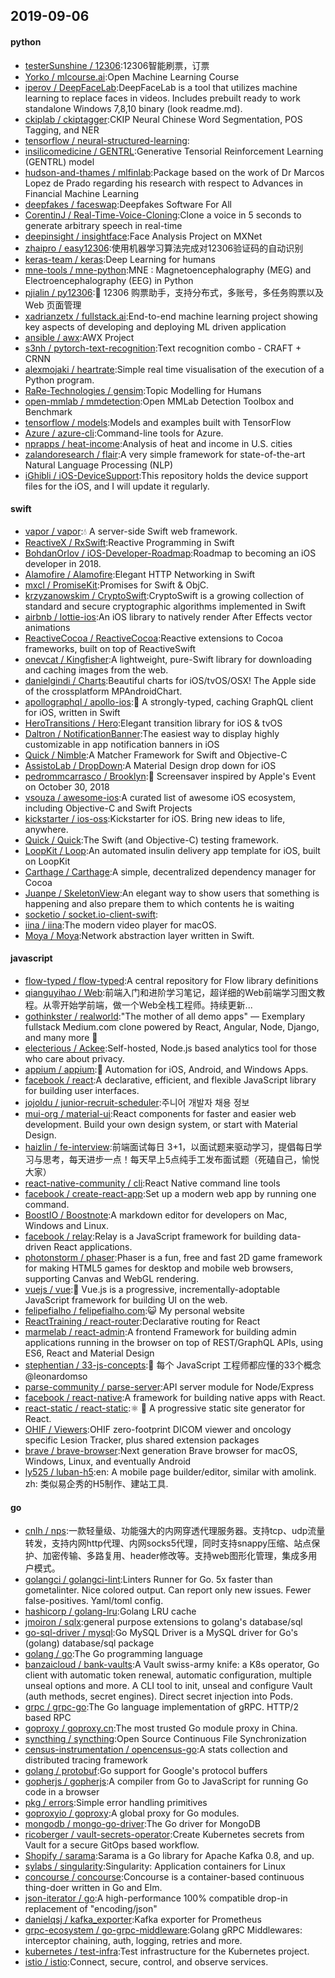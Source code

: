 ## 2019-09-06

#### python
* [testerSunshine / 12306](https://github.com/testerSunshine/12306):12306智能刷票，订票
* [Yorko / mlcourse.ai](https://github.com/Yorko/mlcourse.ai):Open Machine Learning Course
* [iperov / DeepFaceLab](https://github.com/iperov/DeepFaceLab):DeepFaceLab is a tool that utilizes machine learning to replace faces in videos. Includes prebuilt ready to work standalone Windows 7,8,10 binary (look readme.md).
* [ckiplab / ckiptagger](https://github.com/ckiplab/ckiptagger):CKIP Neural Chinese Word Segmentation, POS Tagging, and NER
* [tensorflow / neural-structured-learning](https://github.com/tensorflow/neural-structured-learning):
* [insilicomedicine / GENTRL](https://github.com/insilicomedicine/GENTRL):Generative Tensorial Reinforcement Learning (GENTRL) model
* [hudson-and-thames / mlfinlab](https://github.com/hudson-and-thames/mlfinlab):Package based on the work of Dr Marcos Lopez de Prado regarding his research with respect to Advances in Financial Machine Learning
* [deepfakes / faceswap](https://github.com/deepfakes/faceswap):Deepfakes Software For All
* [CorentinJ / Real-Time-Voice-Cloning](https://github.com/CorentinJ/Real-Time-Voice-Cloning):Clone a voice in 5 seconds to generate arbitrary speech in real-time
* [deepinsight / insightface](https://github.com/deepinsight/insightface):Face Analysis Project on MXNet
* [zhaipro / easy12306](https://github.com/zhaipro/easy12306):使用机器学习算法完成对12306验证码的自动识别
* [keras-team / keras](https://github.com/keras-team/keras):Deep Learning for humans
* [mne-tools / mne-python](https://github.com/mne-tools/mne-python):MNE : Magnetoencephalography (MEG) and Electroencephalography (EEG) in Python
* [pjialin / py12306](https://github.com/pjialin/py12306):🚂
12306 购票助手，支持分布式，多账号，多任务购票以及 Web 页面管理
* [xadrianzetx / fullstack.ai](https://github.com/xadrianzetx/fullstack.ai):End-to-end machine learning project showing key aspects of developing and deploying ML driven application
* [ansible / awx](https://github.com/ansible/awx):AWX Project
* [s3nh / pytorch-text-recognition](https://github.com/s3nh/pytorch-text-recognition):Text recognition combo - CRAFT + CRNN
* [alexmojaki / heartrate](https://github.com/alexmojaki/heartrate):Simple real time visualisation of the execution of a Python program.
* [RaRe-Technologies / gensim](https://github.com/RaRe-Technologies/gensim):Topic Modelling for Humans
* [open-mmlab / mmdetection](https://github.com/open-mmlab/mmdetection):Open MMLab Detection Toolbox and Benchmark
* [tensorflow / models](https://github.com/tensorflow/models):Models and examples built with TensorFlow
* [Azure / azure-cli](https://github.com/Azure/azure-cli):Command-line tools for Azure.
* [nprapps / heat-income](https://github.com/nprapps/heat-income):Analysis of heat and income in U.S. cities
* [zalandoresearch / flair](https://github.com/zalandoresearch/flair):A very simple framework for state-of-the-art Natural Language Processing (NLP)
* [iGhibli / iOS-DeviceSupport](https://github.com/iGhibli/iOS-DeviceSupport):This repository holds the device support files for the iOS, and I will update it regularly.

#### swift
* [vapor / vapor](https://github.com/vapor/vapor):💧
A server-side Swift web framework.
* [ReactiveX / RxSwift](https://github.com/ReactiveX/RxSwift):Reactive Programming in Swift
* [BohdanOrlov / iOS-Developer-Roadmap](https://github.com/BohdanOrlov/iOS-Developer-Roadmap):Roadmap to becoming an iOS developer in 2018.
* [Alamofire / Alamofire](https://github.com/Alamofire/Alamofire):Elegant HTTP Networking in Swift
* [mxcl / PromiseKit](https://github.com/mxcl/PromiseKit):Promises for Swift & ObjC.
* [krzyzanowskim / CryptoSwift](https://github.com/krzyzanowskim/CryptoSwift):CryptoSwift is a growing collection of standard and secure cryptographic algorithms implemented in Swift
* [airbnb / lottie-ios](https://github.com/airbnb/lottie-ios):An iOS library to natively render After Effects vector animations
* [ReactiveCocoa / ReactiveCocoa](https://github.com/ReactiveCocoa/ReactiveCocoa):Reactive extensions to Cocoa frameworks, built on top of ReactiveSwift
* [onevcat / Kingfisher](https://github.com/onevcat/Kingfisher):A lightweight, pure-Swift library for downloading and caching images from the web.
* [danielgindi / Charts](https://github.com/danielgindi/Charts):Beautiful charts for iOS/tvOS/OSX! The Apple side of the crossplatform MPAndroidChart.
* [apollographql / apollo-ios](https://github.com/apollographql/apollo-ios):📱
A strongly-typed, caching GraphQL client for iOS, written in Swift
* [HeroTransitions / Hero](https://github.com/HeroTransitions/Hero):Elegant transition library for iOS & tvOS
* [Daltron / NotificationBanner](https://github.com/Daltron/NotificationBanner):The easiest way to display highly customizable in app notification banners in iOS
* [Quick / Nimble](https://github.com/Quick/Nimble):A Matcher Framework for Swift and Objective-C
* [AssistoLab / DropDown](https://github.com/AssistoLab/DropDown):A Material Design drop down for iOS
* [pedrommcarrasco / Brooklyn](https://github.com/pedrommcarrasco/Brooklyn):🍎
Screensaver inspired by Apple's Event on October 30, 2018
* [vsouza / awesome-ios](https://github.com/vsouza/awesome-ios):A curated list of awesome iOS ecosystem, including Objective-C and Swift Projects
* [kickstarter / ios-oss](https://github.com/kickstarter/ios-oss):Kickstarter for iOS. Bring new ideas to life, anywhere.
* [Quick / Quick](https://github.com/Quick/Quick):The Swift (and Objective-C) testing framework.
* [LoopKit / Loop](https://github.com/LoopKit/Loop):An automated insulin delivery app template for iOS, built on LoopKit
* [Carthage / Carthage](https://github.com/Carthage/Carthage):A simple, decentralized dependency manager for Cocoa
* [Juanpe / SkeletonView](https://github.com/Juanpe/SkeletonView):An elegant way to show users that something is happening and also prepare them to which contents he is waiting
* [socketio / socket.io-client-swift](https://github.com/socketio/socket.io-client-swift):
* [iina / iina](https://github.com/iina/iina):The modern video player for macOS.
* [Moya / Moya](https://github.com/Moya/Moya):Network abstraction layer written in Swift.

#### javascript
* [flow-typed / flow-typed](https://github.com/flow-typed/flow-typed):A central repository for Flow library definitions
* [qianguyihao / Web](https://github.com/qianguyihao/Web):前端入门和进阶学习笔记，超详细的Web前端学习图文教程。从零开始学前端，做一个Web全栈工程师。持续更新...
* [gothinkster / realworld](https://github.com/gothinkster/realworld):"The mother of all demo apps" — Exemplary fullstack Medium.com clone powered by React, Angular, Node, Django, and many more
🏅
* [electerious / Ackee](https://github.com/electerious/Ackee):Self-hosted, Node.js based analytics tool for those who care about privacy.
* [appium / appium](https://github.com/appium/appium):📱
Automation for iOS, Android, and Windows Apps.
* [facebook / react](https://github.com/facebook/react):A declarative, efficient, and flexible JavaScript library for building user interfaces.
* [jojoldu / junior-recruit-scheduler](https://github.com/jojoldu/junior-recruit-scheduler):주니어 개발자 채용 정보
* [mui-org / material-ui](https://github.com/mui-org/material-ui):React components for faster and easier web development. Build your own design system, or start with Material Design.
* [haizlin / fe-interview](https://github.com/haizlin/fe-interview):前端面试每日 3+1，以面试题来驱动学习，提倡每日学习与思考，每天进步一点！每天早上5点纯手工发布面试题（死磕自己，愉悦大家）
* [react-native-community / cli](https://github.com/react-native-community/cli):React Native command line tools
* [facebook / create-react-app](https://github.com/facebook/create-react-app):Set up a modern web app by running one command.
* [BoostIO / Boostnote](https://github.com/BoostIO/Boostnote):A markdown editor for developers on Mac, Windows and Linux.
* [facebook / relay](https://github.com/facebook/relay):Relay is a JavaScript framework for building data-driven React applications.
* [photonstorm / phaser](https://github.com/photonstorm/phaser):Phaser is a fun, free and fast 2D game framework for making HTML5 games for desktop and mobile web browsers, supporting Canvas and WebGL rendering.
* [vuejs / vue](https://github.com/vuejs/vue):🖖
Vue.js is a progressive, incrementally-adoptable JavaScript framework for building UI on the web.
* [felipefialho / felipefialho.com](https://github.com/felipefialho/felipefialho.com):😺
My personal website
* [ReactTraining / react-router](https://github.com/ReactTraining/react-router):Declarative routing for React
* [marmelab / react-admin](https://github.com/marmelab/react-admin):A frontend Framework for building admin applications running in the browser on top of REST/GraphQL APIs, using ES6, React and Material Design
* [stephentian / 33-js-concepts](https://github.com/stephentian/33-js-concepts):📜
每个 JavaScript 工程师都应懂的33个概念 @leonardomso
* [parse-community / parse-server](https://github.com/parse-community/parse-server):API server module for Node/Express
* [facebook / react-native](https://github.com/facebook/react-native):A framework for building native apps with React.
* [react-static / react-static](https://github.com/react-static/react-static):⚛️
🚀
A progressive static site generator for React.
* [OHIF / Viewers](https://github.com/OHIF/Viewers):OHIF zero-footprint DICOM viewer and oncology specific Lesion Tracker, plus shared extension packages
* [brave / brave-browser](https://github.com/brave/brave-browser):Next generation Brave browser for macOS, Windows, Linux, and eventually Android
* [ly525 / luban-h5](https://github.com/ly525/luban-h5):en: A mobile page builder/editor, similar with amolink. zh: 类似易企秀的H5制作、建站工具.

#### go
* [cnlh / nps](https://github.com/cnlh/nps):一款轻量级、功能强大的内网穿透代理服务器。支持tcp、udp流量转发，支持内网http代理、内网socks5代理，同时支持snappy压缩、站点保护、加密传输、多路复用、header修改等。支持web图形化管理，集成多用户模式。
* [golangci / golangci-lint](https://github.com/golangci/golangci-lint):Linters Runner for Go. 5x faster than gometalinter. Nice colored output. Can report only new issues. Fewer false-positives. Yaml/toml config.
* [hashicorp / golang-lru](https://github.com/hashicorp/golang-lru):Golang LRU cache
* [jmoiron / sqlx](https://github.com/jmoiron/sqlx):general purpose extensions to golang's database/sql
* [go-sql-driver / mysql](https://github.com/go-sql-driver/mysql):Go MySQL Driver is a MySQL driver for Go's (golang) database/sql package
* [golang / go](https://github.com/golang/go):The Go programming language
* [banzaicloud / bank-vaults](https://github.com/banzaicloud/bank-vaults):A Vault swiss-army knife: a K8s operator, Go client with automatic token renewal, automatic configuration, multiple unseal options and more. A CLI tool to init, unseal and configure Vault (auth methods, secret engines). Direct secret injection into Pods.
* [grpc / grpc-go](https://github.com/grpc/grpc-go):The Go language implementation of gRPC. HTTP/2 based RPC
* [goproxy / goproxy.cn](https://github.com/goproxy/goproxy.cn):The most trusted Go module proxy in China.
* [syncthing / syncthing](https://github.com/syncthing/syncthing):Open Source Continuous File Synchronization
* [census-instrumentation / opencensus-go](https://github.com/census-instrumentation/opencensus-go):A stats collection and distributed tracing framework
* [golang / protobuf](https://github.com/golang/protobuf):Go support for Google's protocol buffers
* [gopherjs / gopherjs](https://github.com/gopherjs/gopherjs):A compiler from Go to JavaScript for running Go code in a browser
* [pkg / errors](https://github.com/pkg/errors):Simple error handling primitives
* [goproxyio / goproxy](https://github.com/goproxyio/goproxy):A global proxy for Go modules.
* [mongodb / mongo-go-driver](https://github.com/mongodb/mongo-go-driver):The Go driver for MongoDB
* [ricoberger / vault-secrets-operator](https://github.com/ricoberger/vault-secrets-operator):Create Kubernetes secrets from Vault for a secure GitOps based workflow.
* [Shopify / sarama](https://github.com/Shopify/sarama):Sarama is a Go library for Apache Kafka 0.8, and up.
* [sylabs / singularity](https://github.com/sylabs/singularity):Singularity: Application containers for Linux
* [concourse / concourse](https://github.com/concourse/concourse):Concourse is a container-based continuous thing-doer written in Go and Elm.
* [json-iterator / go](https://github.com/json-iterator/go):A high-performance 100% compatible drop-in replacement of "encoding/json"
* [danielqsj / kafka_exporter](https://github.com/danielqsj/kafka_exporter):Kafka exporter for Prometheus
* [grpc-ecosystem / go-grpc-middleware](https://github.com/grpc-ecosystem/go-grpc-middleware):Golang gRPC Middlewares: interceptor chaining, auth, logging, retries and more.
* [kubernetes / test-infra](https://github.com/kubernetes/test-infra):Test infrastructure for the Kubernetes project.
* [istio / istio](https://github.com/istio/istio):Connect, secure, control, and observe services.
